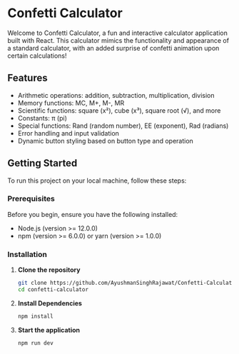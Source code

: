 # Confetti Calculator

Welcome to Confetti Calculator, a fun and interactive calculator application built with React. This calculator mimics the functionality and appearance of a standard calculator, with an added surprise of confetti animation upon certain calculations!

## Features

- Arithmetic operations: addition, subtraction, multiplication, division
- Memory functions: MC, M+, M-, MR
- Scientific functions: square (x²), cube (x³), square root (√), and more
- Constants: π (pi)
- Special functions: Rand (random number), EE (exponent), Rad (radians)
- Error handling and input validation
- Dynamic button styling based on button type and operation

## Getting Started

To run this project on your local machine, follow these steps:

### Prerequisites

Before you begin, ensure you have the following installed:

- Node.js (version >= 12.0.0)
- npm (version >= 6.0.0) or yarn (version >= 1.0.0)

### Installation

1. **Clone the repository**

   ```bash
   git clone https://github.com/AyushmanSinghRajawat/Confetti-Calculator.git
   cd confetti-calculator
   
2. **Install Dependencies**

   ```bash
   npm install
   
3. **Start the application**

   ```bash
   npm run dev
